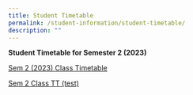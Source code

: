 ```yaml
---
title: Student Timetable
permalink: /student-information/student-timetable/
description: ""
---
```

**Student Timetable for Semester 2 (2023)**

[Sem 2 (2023) Class Timetable](/files/sem%202%20class%20timetable%20(2023).pdf)

[Sem 2 Class TT (test)](/files/sem%202%20class%20timetable%20(test).pdf)